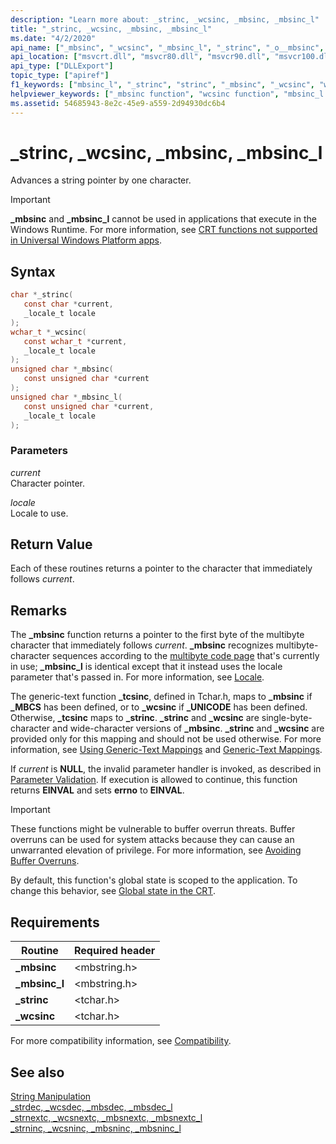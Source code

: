 ```yaml
---
description: "Learn more about: _strinc, _wcsinc, _mbsinc, _mbsinc_l"
title: "_strinc, _wcsinc, _mbsinc, _mbsinc_l"
ms.date: "4/2/2020"
api_name: ["_mbsinc", "_wcsinc", "_mbsinc_l", "_strinc", "_o__mbsinc", "_o__mbsinc_l"]
api_location: ["msvcrt.dll", "msvcr80.dll", "msvcr90.dll", "msvcr100.dll", "msvcr100_clr0400.dll", "msvcr110.dll", "msvcr110_clr0400.dll", "msvcr120.dll", "msvcr120_clr0400.dll", "ucrtbase.dll", "api-ms-win-crt-multibyte-l1-1-0.dll", "api-ms-win-crt-private-l1-1-0.dll"]
api_type: ["DLLExport"]
topic_type: ["apiref"]
f1_keywords: ["mbsinc_l", "_strinc", "strinc", "_mbsinc", "_wcsinc", "wcsinc", "mbsinc", "_mbsinc_l"]
helpviewer_keywords: ["_mbsinc function", "wcsinc function", "mbsinc_l function", "_strinc function", "strinc function", "_mbsinc_l function", "mbsinc function", "_wcsinc function", "_tcsinc function", "tcsinc function"]
ms.assetid: 54685943-8e2c-45e9-a559-2d94930dc6b4
---
```

# _strinc, _wcsinc, _mbsinc, _mbsinc_l

Advances a string pointer by one character.

> [!IMPORTANT]
> **_mbsinc** and **_mbsinc_l** cannot be used in applications that execute in the Windows Runtime. For more information, see [CRT functions not supported in Universal Windows Platform apps](../../cppcx/crt-functions-not-supported-in-universal-windows-platform-apps.md).

## Syntax

```C
char *_strinc(
   const char *current,
   _locale_t locale
);
wchar_t *_wcsinc(
   const wchar_t *current,
   _locale_t locale
);
unsigned char *_mbsinc(
   const unsigned char *current
);
unsigned char *_mbsinc_l(
   const unsigned char *current,
   _locale_t locale
);
```

### Parameters

*current*<br/>
Character pointer.

*locale*<br/>
Locale to use.

## Return Value

Each of these routines returns a pointer to the character that immediately follows *current*.

## Remarks

The **_mbsinc** function returns a pointer to the first byte of the multibyte character that immediately follows *current*. **_mbsinc** recognizes multibyte-character sequences according to the [multibyte code page](../../c-runtime-library/code-pages.md) that's currently in use; **_mbsinc_l** is identical except that it instead uses the locale parameter that's passed in. For more information, see [Locale](../../c-runtime-library/locale.md).

The generic-text function **_tcsinc**, defined in Tchar.h, maps to **_mbsinc** if **_MBCS** has been defined, or to **_wcsinc** if **_UNICODE** has been defined. Otherwise, **_tcsinc** maps to **_strinc**. **_strinc** and **_wcsinc** are single-byte-character and wide-character versions of **_mbsinc**. **_strinc** and **_wcsinc** are provided only for this mapping and should not be used otherwise. For more information, see [Using Generic-Text Mappings](../../c-runtime-library/using-generic-text-mappings.md) and [Generic-Text Mappings](../../c-runtime-library/generic-text-mappings.md).

If *current* is **NULL**, the invalid parameter handler is invoked, as described in [Parameter Validation](../../c-runtime-library/parameter-validation.md). If execution is allowed to continue, this function returns **EINVAL** and sets **errno** to **EINVAL**.

> [!IMPORTANT]
> These functions might be vulnerable to buffer overrun threats. Buffer overruns can be used for system attacks because they can cause an unwarranted elevation of privilege. For more information, see [Avoiding Buffer Overruns](/windows/win32/SecBP/avoiding-buffer-overruns).

By default, this function's global state is scoped to the application. To change this behavior, see [Global state in the CRT](../global-state.md).

## Requirements

|Routine|Required header|
|-------------|---------------------|
|**_mbsinc**|\<mbstring.h>|
|**_mbsinc_l**|\<mbstring.h>|
|**_strinc**|\<tchar.h>|
|**_wcsinc**|\<tchar.h>|

For more compatibility information, see [Compatibility](../../c-runtime-library/compatibility.md).

## See also

[String Manipulation](../../c-runtime-library/string-manipulation-crt.md)<br/>
[_strdec, _wcsdec, _mbsdec, _mbsdec_l](strdec-wcsdec-mbsdec-mbsdec-l.md)<br/>
[_strnextc, _wcsnextc, _mbsnextc, _mbsnextc_l](strnextc-wcsnextc-mbsnextc-mbsnextc-l.md)<br/>
[_strninc, _wcsninc, _mbsninc, _mbsninc_l](strninc-wcsninc-mbsninc-mbsninc-l.md)<br/>
